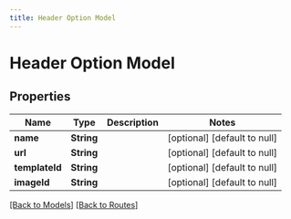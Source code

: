 ```yaml
---
title: Header Option Model
---
```


# Header Option Model
## Properties

| Name | Type | Description | Notes |
|------------ | ------------- | ------------- | -------------|
| **name** | **String** |  | [optional] [default to null] |
| **url** | **String** |  | [optional] [default to null] |
| **templateId** | **String** |  | [optional] [default to null] |
| **imageId** | **String** |  | [optional] [default to null] |

[[Back to Models]](../overview#models) [[Back to Routes]](../overview#routes)

